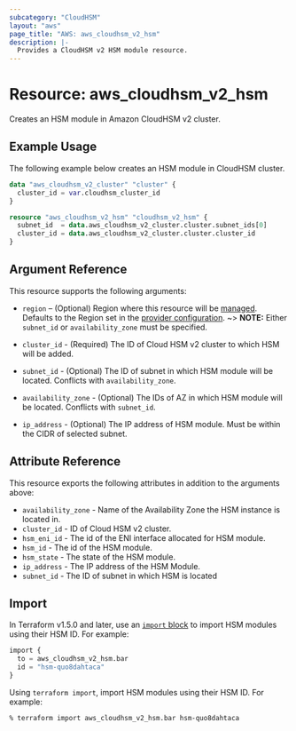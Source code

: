```yaml
---
subcategory: "CloudHSM"
layout: "aws"
page_title: "AWS: aws_cloudhsm_v2_hsm"
description: |-
  Provides a CloudHSM v2 HSM module resource.
---
```


# Resource: aws_cloudhsm_v2_hsm

Creates an HSM module in Amazon CloudHSM v2 cluster.

## Example Usage

The following example below creates an HSM module in CloudHSM cluster.

```terraform
data "aws_cloudhsm_v2_cluster" "cluster" {
  cluster_id = var.cloudhsm_cluster_id
}

resource "aws_cloudhsm_v2_hsm" "cloudhsm_v2_hsm" {
  subnet_id  = data.aws_cloudhsm_v2_cluster.cluster.subnet_ids[0]
  cluster_id = data.aws_cloudhsm_v2_cluster.cluster.cluster_id
}
```

## Argument Reference

This resource supports the following arguments:

* `region` – (Optional) Region where this resource will be [managed](https://docs.aws.amazon.com/general/latest/gr/rande.html#regional-endpoints). Defaults to the Region set in the [provider configuration](https://registry.terraform.io/providers/hashicorp/aws/latest/docs#aws-configuration-reference).
~> **NOTE:** Either `subnet_id` or `availability_zone` must be specified.

* `cluster_id` - (Required) The ID of Cloud HSM v2 cluster to which HSM will be added.
* `subnet_id` - (Optional) The ID of subnet in which HSM module will be located. Conflicts with `availability_zone`.
* `availability_zone` - (Optional) The IDs of AZ in which HSM module will be located. Conflicts with `subnet_id`.
* `ip_address` - (Optional) The IP address of HSM module. Must be within the CIDR of selected subnet.

## Attribute Reference

This resource exports the following attributes in addition to the arguments above:

* `availability_zone` - Name of the Availability Zone the HSM instance is located in.
* `cluster_id` - ID of Cloud HSM v2 cluster.
* `hsm_eni_id` - The id of the ENI interface allocated for HSM module.
* `hsm_id` - The id of the HSM module.
* `hsm_state` - The state of the HSM module.
* `ip_address` - The IP address of the HSM Module.
* `subnet_id` -  The ID of subnet in which HSM is located

## Import

In Terraform v1.5.0 and later, use an [`import` block](https://developer.hashicorp.com/terraform/language/import) to import HSM modules using their HSM ID. For example:

```terraform
import {
  to = aws_cloudhsm_v2_hsm.bar
  id = "hsm-quo8dahtaca"
}
```

Using `terraform import`, import HSM modules using their HSM ID. For example:

```console
% terraform import aws_cloudhsm_v2_hsm.bar hsm-quo8dahtaca
```
